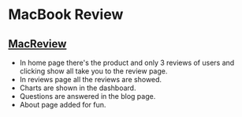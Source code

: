 # MacBook Review

 ## [MacReview](https://macreviews.netlify.app/)


* In home page there's the product and only 3 reviews of users and clicking show all take you to the review page.
* In reviews page all the reviews are showed.
* Charts are shown in the dashboard.
* Questions are answered in the blog page.
* About page added for fun. 

